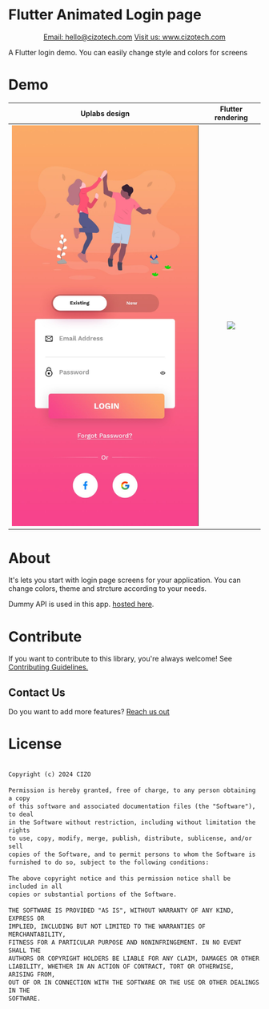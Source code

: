 # Flutter Animated Login page

<p align="center">
<a href="mailto:hello@cizotech.com" target="_blank">Email: hello@cizotech.com</a>
<a href="https://cizotech.com" target="_blank">Visit us: www.cizotech.com</a>
</p>

A Flutter login demo. You can easily change style and colors for screens

# Demo

Uplabs design        |  Flutter rendering
:-------------------------:|:-------------------------:
![original-design](./github/template.jpg)  |   ![](./github/login.gif)

# About 

It's lets you start with login page screens for your application. You can change colors, theme and strcture according to your needs.

Dummy API is used in this app. [hosted here](https://jsonplaceholder.typicode.com/).


# Contribute
If you want to contribute to this library, you're always welcome! See [Contributing Guidelines.](https://github.com/cizodevahm//FLUTTER-MVVM-DEMO/blob/master/CONTRIBUTING.md)

## Contact Us


Do you want to add more features? [Reach us out](https://https://cizotech.com/contact-us/)

# License
```MIT License

Copyright (c) 2024 CIZO

Permission is hereby granted, free of charge, to any person obtaining a copy
of this software and associated documentation files (the "Software"), to deal
in the Software without restriction, including without limitation the rights
to use, copy, modify, merge, publish, distribute, sublicense, and/or sell
copies of the Software, and to permit persons to whom the Software is
furnished to do so, subject to the following conditions:

The above copyright notice and this permission notice shall be included in all
copies or substantial portions of the Software.

THE SOFTWARE IS PROVIDED "AS IS", WITHOUT WARRANTY OF ANY KIND, EXPRESS OR
IMPLIED, INCLUDING BUT NOT LIMITED TO THE WARRANTIES OF MERCHANTABILITY,
FITNESS FOR A PARTICULAR PURPOSE AND NONINFRINGEMENT. IN NO EVENT SHALL THE
AUTHORS OR COPYRIGHT HOLDERS BE LIABLE FOR ANY CLAIM, DAMAGES OR OTHER
LIABILITY, WHETHER IN AN ACTION OF CONTRACT, TORT OR OTHERWISE, ARISING FROM,
OUT OF OR IN CONNECTION WITH THE SOFTWARE OR THE USE OR OTHER DEALINGS IN THE
SOFTWARE.
```
